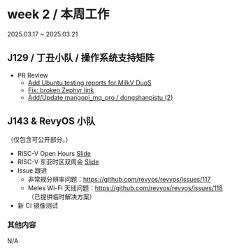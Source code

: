 # week 2 / 本周工作

2025.03.17 ~ 2025.03.21

## J129 / 丁丑小队 / 操作系统支持矩阵

- PR Review
    - [Add Ubuntu testing reports for MilkV DuoS](https://github.com/ruyisdk/support-matrix/pull/201)
    - [Fix: broken Zephyr link](https://github.com/ruyisdk/support-matrix/pull/202)
    - [Add/Update mangopi_mq_pro / dongshanpistu (2)](https://github.com/ruyisdk/support-matrix/pull/200)

## J143 & RevyOS 小队

（仅包含可公开部分。）

- RISC-V Open Hours [Slide](https://docs.google.com/presentation/d/1RK-SQyoH2kxuuYYkH1KMRhmLgyNMCvdNFDv4l5uTXZQ)
- RISC-V 东亚时区双周会 [Slide](https://docs.google.com/presentation/d/1OxshenCoHIg993UPomizsJ5QghhFRVz1P_i1bf1xiQ8/edit?usp=sharing)
- Issue 跟进
    - 非常规分辨率问题：https://github.com/revyos/revyos/issues/117
    - Meles Wi-Fi 天线问题：https://github.com/revyos/revyos/issues/118 （已提供临时解决方案）
- 新 CI 镜像测试

### 其他内容

N/A
